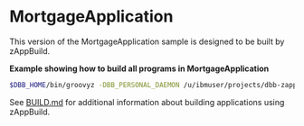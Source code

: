 # MortgageApplication

This version of the MortgageApplication sample is designed to be built by zAppBuild.

**Example showing how to build all programs in MortgageApplication**

```bash
$DBB_HOME/bin/groovyz -DBB_PERSONAL_DAEMON /u/ibmuser/projects/dbb-zappbuild/build.groovy --workspace /u/ibmuser/projects/dbb-zappbuild/samples --application MortgageApplication --outDir /u/ibmuser/projects/logs --hlq IBMUSER.MORTAPP --fullBuild
```

See [BUILD.md](../../BUILD.md) for additional information about building applications using zAppBuild.
